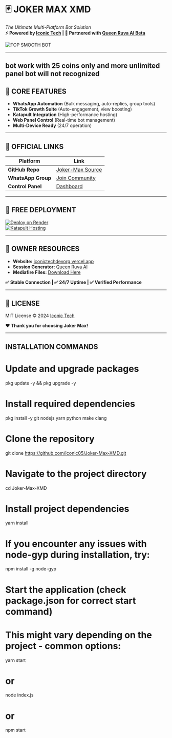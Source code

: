 # 🃏 JOKER MAX XMD  
*The Ultimate Multi-Platform Bot Solution*  
**⚡ Powered by [Iconic Tech](https://github.com/iconic05) | 🤝 Partnered with [Queen Ruva AI Beta](https://github.com/iconic05/Queen-ruva-ai-beta)**  

![TOP SMOOTH BOT](https://files.catbox.moe/pk48i2.jpg)  

---
## bot work with 25 coins only and more unlimited panel bot will not recognized 

## 🌟 CORE FEATURES  
- **WhatsApp Automation** (Bulk messaging, auto-replies, group tools)  
- **TikTok Growth Suite** (Auto-engagement, view boosting)  
- **Katapult Integration** (High-performance hosting)  
- **Web Panel Control** (Real-time bot management)  
- **Multi-Device Ready** (24/7 operation)  

---
## 🔗 OFFICIAL LINKS  
| Platform          | Link                                  |
|-------------------|---------------------------------------|
| **GitHub Repo**   | [Joker-Max Source](https://github.com/iconic05/Joker-max) |
| **WhatsApp Group**| [Join Community](https://chat.whatsapp.com/YOUR_INVITE) |
| **Control Panel** | [Dashboard](https://bot-hosting.net/?aff=1274828280750407803) |

---
## 🚀 FREE DEPLOYMENT  
[![Deploy on Render](https://img.shields.io/badge/Render-Free_Hosting-blue)](https://bot-hosting.net/?aff=1274828280750407803)  
[![Katapult Hosting](https://img.shields.io/badge/Katapult-Optimized-orange)](https://dashboard.katabump.com/auth/login#daeae7)  

---
## 📌 OWNER RESOURCES  
- **Website:** [iconictechdevorg.vercel.app](https://iconictechdevorg.vercel.app)  
- **Session Generator:** [Queen Ruva AI](https://queen-ruva-ai-3d-session-id.onrender.com/)  
- **Mediafire Files:** [Download Here](https://www.mediafire.com/file/25q29nxq3nyuom0/QUEEN_RUVA_AI_updat_%25F0%259F%2594%258D%25E2%259C%2585.zip/file)  

**✅ Stable Connection | ✅ 24/7 Uptime | ✅ Verified Performance**  

---
## 📜 LICENSE  
MIT License © 2024 [Iconic Tech](https://github.com/iconic05)  

**❤️ Thank you for choosing Joker Max!**  

---
## INSTALLATION COMMANDS

# Update and upgrade packages
pkg update -y && pkg upgrade -y

# Install required dependencies
pkg install -y git nodejs yarn python make clang

# Clone the repository
git clone https://github.com/iconic05/Joker-Max-XMD.git

# Navigate to the project directory
cd Joker-Max-XMD

# Install project dependencies
yarn install

# If you encounter any issues with node-gyp during installation, try:
npm install -g node-gyp

# Start the application (check package.json for correct start command)
# This might vary depending on the project - common options:
yarn start
# or
node index.js
# or
npm start
